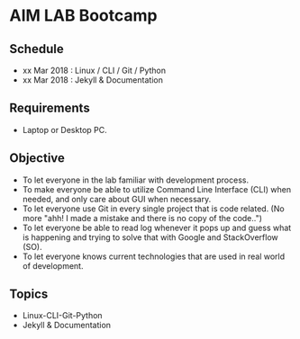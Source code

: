 # AIM LAB Bootcamp

## Schedule

- xx Mar 2018 : Linux / CLI / Git / Python
- xx Mar 2018 : Jekyll & Documentation

## Requirements

- Laptop or Desktop PC.

## Objective

- To let everyone in the lab familiar with development process.
- To make everyone be able to utilize Command Line Interface (CLI) when needed, and only care about GUI when necessary.
- To let everyone use Git in every single project that is code related. (No more "ahh! I made a mistake and there is no copy of the code..")
- To let everyone be able to read log whenever it pops up and guess what is happening and trying to solve that with Google and StackOverflow (SO).
- To let everyone knows current technologies that are used in real world of development.

## Topics

- Linux-CLI-Git-Python
- Jekyll & Documentation